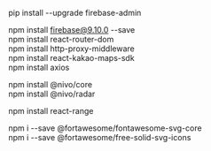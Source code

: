 pip install --upgrade firebase-admin

npm install firebase@9.10.0 --save    
npm install react-router-dom    
npm install http-proxy-middleware    
npm install react-kakao-maps-sdk    
npm install axios    

npm install @nivo/core    
npm install @nivo/radar   

npm install react-range   

npm i --save @fortawesome/fontawesome-svg-core    
npm i --save @fortawesome/free-solid-svg-icons    
